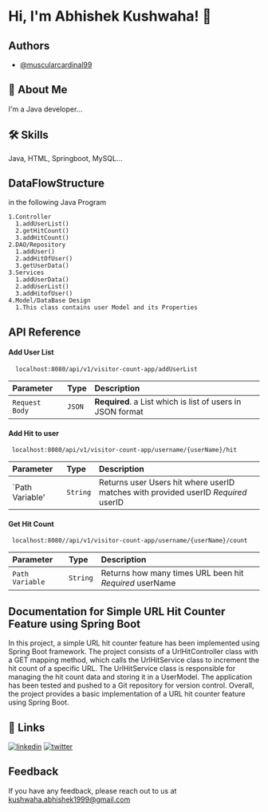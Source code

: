 
# Hi, I'm Abhishek Kushwaha! 👋


## Authors

- [@muscularcardinal99](https://www.github.com/muscularcardinal99)


## 🚀 About Me
I'm a Java developer...


## 🛠 Skills
Java, HTML, Springboot, MySQL...


## DataFlowStructure
in the following Java Program  

~~~
1.Controller
  1.addUserList()
  2.getHitCount()
  3.addHitCount()
2.DAO/Repository
  1.addUser()
  2.addHitOfUser()
  3.getUserData()
3.Services
  1.addUserData()
  2.addUserList()
  3.addHitofUser()
4.Model/DataBase Design
  1.This class contains user Model and its Properties
~~~


## API Reference



#### Add User List

```http
  localhost:8080/api/v1/visitor-count-app/addUserList
```

| Parameter | Type     | Description                |
| :-------- | :------- | :------------------------- |
| `Request Body` | `JSON` | **Required**. a List<User> which is list of users in JSON format |


#### Add Hit to user

```http
 localhost:8080/api/v1/visitor-count-app/username/{userName}/hit
```

| Parameter | Type     | Description                                                     |
| :-------- | :------- | :-------------------------------------------------------------- |
| `Path Variable'      | `String` | Returns user Users hit where userID matches with provided                             userID *Required* userID  |


#### Get Hit Count

```http
 localhost:8080//api/v1/visitor-count-app/username/{userName}/count
```

| Parameter | Type     | Description                       |
| :-------- | :------- | :-------------------------------- |
| `Path Variable`      | `String` |  Returns how many times URL been hit *Required* userName  |


## Documentation for Simple URL Hit Counter Feature using Spring Boot

In this project, a simple URL hit counter feature has been implemented using Spring Boot framework. The project consists of a UrlHitController class with a GET mapping method, which calls the UrlHitService class to increment the hit count of a specific URL. The UrlHitService class is responsible for managing the hit count data and storing it in a UserModel. The application has been tested and pushed to a Git repository for version control. Overall, the project provides a basic implementation of a URL hit counter feature using Spring Boot.




## 🔗 Links
[![linkedin](https://img.shields.io/badge/linkedin-0A66C2?style=for-the-badge&logo=linkedin&logoColor=white)](https://www.linkedin.com/in/muscularcardinal99/)
[![twitter](https://img.shields.io/badge/twitter-1DA1F2?style=for-the-badge&logo=twitter&logoColor=white)](https://twitter.com/LoneWolf_ak99)


## Feedback

If you have any feedback, please reach out to us at kushwaha.abhishek1999@gmail.com
